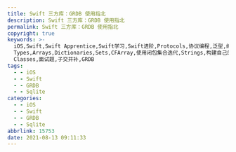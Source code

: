 ```yaml
---
title: Swift 三方库：GRDB 使用指北
description: Swift 三方库：GRDB 使用指北
permalink: Swift 三方库：GRDB 使用指北
copyright: true
keywords: >-
  iOS,Swift,Swift Apprentice,Swift学习,Swift进阶,Protocols,协议编程,泛型,编程,多态,Collection
  Types,Arrays,Dictionaries,Sets,CFArray,使用闭包集合迭代,Strings,构建自己的类型,Structures,结构体,Methods,Classes,Advanced
  Classes,面试题,子交并补,GRDB
tags:
  - - iOS
  - - Swift
  - - GRDB
  - - Sqlite
categories:
  - - iOS
  - - Swift
  - - GRDB
  - - Sqlite
abbrlink: 15753
date: 2021-08-13 09:11:33
---
```


